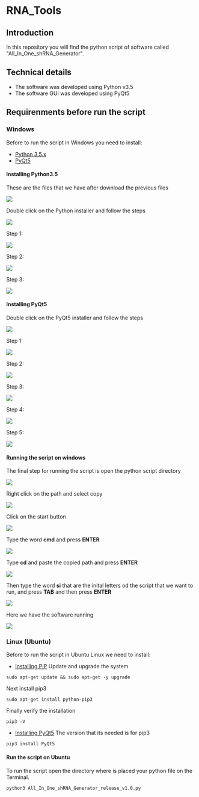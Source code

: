 # RNA_Tools

## Introduction

In this repository you will find the python script of software called "All_In_One_shRNA_Generator".

## Technical details

* The software was developed using Python v3.5
* The software GUI was developed using PyQt5

## Requirenments before run the script
### **Windows**

Before to run the script in Windows you need to install:

* [Python 3.5.x](/download/python-3.5.0.exe)
* [PyQt5](/download/PyQt5-5.6-gpl-Py3.5-Qt5.6.0-x32-2.exe)

#### Installing Python3.5

These are the files that we have after download the previous files

![](/images/installing_python3.5.png)

Double click on the Python installer and follow the steps

![](/images/installing_python3.5_00.png)

Step 1:

![](/images/installing_python3.5_01.png)

Step 2:

![](/images/installing_python3.5_02.png)

Step 3:

![](/images/installing_python3.5_03.png)

#### Installing PyQt5

Double click on the PyQt5 installer and follow the steps

![](/images/installing_pyQT5.png)

Step 1:

![](/images/installing_pyQT5_00.png)

Step 2:

![](/images/installing_pyQT5_01.png)

Step 3:

![](/images/installing_pyQT5_02.png)

Step 4:

![](/images/installing_pyQT5_03.png)

Step 5:

![](/images/installing_pyQT5_04.png)

#### Running the script on windows

The final step for running the script is open the python script directory

![](/images/runnig_the_script_00.png)

Right click on the path and select copy

![](/images/runnig_the_script_01.png)

Click on the start button

![](/images/runnig_the_script_02.png)

Type the word **cmd** and press **ENTER**

![](/images/runnig_the_script_03.png)

Type **cd** and paste the copied path and press **ENTER**

![](/images/runnig_the_script_04.png)

Then type the word **si** that are the inital letters od the script that we want to run, and press **TAB** and then press **ENTER**

![](/images/runnig_the_script_05.png)

Here we have the software running

![](/images/runnig_the_script_06.png)

### **Linux (Ubuntu)**

Before to run the script in Ubuntu Linux we need to install:
* [Installing PIP](https://www.rosehosting.com/blog/how-to-install-pip-on-ubuntu-16-04/)
Update and upgrade the system
````
sudo apt-get update && sudo apt-get -y upgrade
````
Next install pip3 
````
sudo apt-get install python-pip3
````
Finally verify the installation

````
pip3 -V
````
* [Installing PyQt5](https://pypi.org/project/PyQt5/)
The version that its needed is for pip3

````
pip3 install PyQt5
````
#### Run the script on Ubuntu

To run the script open the directory where is placed your python file on the Terminal.

````
python3 All_In_One_shRNA_Generator_release_v1.0.py
````